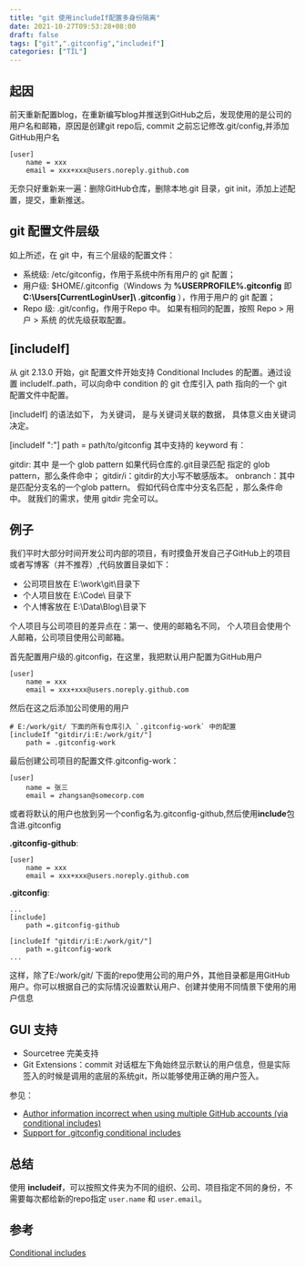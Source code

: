 ```yaml
---
title: "git 使用includeIf配置多身份隔离"
date: 2021-10-27T09:53:28+08:00
draft: false
tags: ["git",".gitconfig","includeif"]
categories: ["TIL"]
---
```

## 起因
前天重新配置blog，在重新编写blog并推送到GitHub之后，发现使用的是公司的用户名和邮箱，原因是创建git repo后, commit 之前忘记修改.git/config,并添加GitHub用户名
```
[user]
    name = xxx
    email = xxx+xxx@users.noreply.github.com
```
无奈只好重新来一遍：删除GitHub仓库，删除本地.git 目录，git init，添加上述配置，提交，重新推送。

## git 配置文件层级
如上所述，在 git 中，有三个层级的配置文件：

* 系统级: /etc/gitconfig，作用于系统中所有用户的 git 配置；
* 用户级: $HOME/.gitconfig（Windows 为 **%USERPROFILE%.gitconfig** 即 **C:\Users\[CurrentLoginUser]\ .gitconfig** ），作用于用户的 git 配置；
* Repo 级: .git/config，作用于Repo 中。
如果有相同的配置，按照 Repo > 用户 > 系统 的优先级获取配置。

## [includeIf]
从 git 2.13.0 开始，git 配置文件开始支持 Conditional Includes 的配置。通过设置 includeIf.<condition>.path，可以向命中 condition 的 git 仓库引入 path 指向的一个 git 配置文件中配置。

[includeIf] 的语法如下，<keyword> 为关键词，<data> 是与关键词关联的数据， 具体意义由关键词决定。

[includeIf "<keyword>:<data>"]
    path = path/to/gitconfig
其中支持的 keyword 有：

gitdir: 其中 <data> 是一个 glob pattern 如果代码仓库的.git目录匹配 <data> 指定的 glob pattern，那么条件命中；
gitdir/i：gitdir的大小写不敏感版本。
onbranch：其中 <data> 是匹配分支名的一个glob pattern。 假如代码仓库中分支名匹配 <data>，那么条件命中。
就我们的需求，使用 gitdir 完全可以。

## 例子
我们平时大部分时间开发公司内部的项目，有时摸鱼开发自己子GitHub上的项目或者写博客（并不推荐）,代码放置目录如下：
* 公司项目放在 E:\work\git\目录下
* 个人项目放在 E:\Code\  目录下
* 个人博客放在 E:\Data\Blog\目录下

个人项目与公司项目的差异点在：第一、使用的邮箱名不同， 个人项目会使用个人邮箱，公司项目使用公司邮箱。

首先配置用户级的.gitconfig，在这里，我把默认用户配置为GitHub用户
```.gitconfig
[user]
    name = xxx
    email = xxx+xxx@users.noreply.github.com
```
然后在这之后添加公司使用的用户
```.gitconfig
# E:/work/git/ 下面的所有仓库引入 `.gitconfig-work` 中的配置
[includeIf "gitdir/i:E:/work/git/"]
    path = .gitconfig-work
```
最后创建公司项目的配置文件.gitconfig-work：

```.gitconfig
[user]
    name = 张三
    email = zhangsan@somecorp.com
```
或者将默认的用户也放到另一个config名为.gitconfig-github,然后使用**include**包含进.gitconfig

**.gitconfig-github**:
```.gitconfig
[user]
    name = xxx
    email = xxx+xxx@users.noreply.github.com
```
**.gitconfig**:
```.gitconfig
...
[include]
    path =.gitconfig-github

[includeIf "gitdir/i:E:/work/git/"]
    path =.gitconfig-work
... 
```
这样，除了E:/work/git/ 下面的repo使用公司的用户外，其他目录都是用GitHub用户。你可以根据自己的实际情况设置默认用户、创建并使用不同情景下使用的用户信息

## GUI 支持
* Sourcetree 完美支持
* Git Extensions：commit 对话框左下角始终显示默认的用户信息，但是实际签入的时候是调用的底层的系统git，所以能够使用正确的用户签入。

参见：
* [Author information incorrect when using multiple GitHub accounts (via conditional includes)](https://github.com/gitextensions/gitextensions/issues/8374)
* [Support for .gitconfig conditional includes](https://github.com/gitextensions/gitextensions/issues/5492)

## 总结
使用 **includeif**，可以按照文件夹为不同的组织、公司、项目指定不同的身份，不需要每次都给新的repo指定 `user.name` 和 `user.email`。

## 参考
[Conditional includes](https://git-scm.com/docs/git-config#_conditional_includes)
